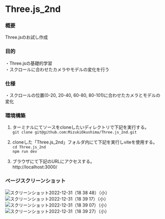 # Three.js_2nd
### 概要
Three.jsのお試し作成<br>

### 目的
・Three.jsの基礎的学習<br>
・スクロールに合わせたカメラやモデルの変化を行う

### 仕様
・スクロールの位置(0-20, 20-40, 60-80, 80-101)に合わせたカメラとモデルの変化

### 環境構築
1.  ターミナルにてソースをcloneしたいディレクトリで下記を実行する。<br>
    ``` git clone git@github.com:MizukiOkushima/Three.js_2nd.git ```

2.  cloneした「Three.js_2nd」フォルダ内にて下記を実行しviteを使用する。<br>
    ``` cd Three.js_2nd ```<br>
    ``` npm run dev ```

3.  ブラウザにて下記のURLにアクセスする。<br>
    http://localhost:3000/

### ページスクリーンショット<br>
![スクリーンショット2022-12-31（18 38 48）（小）](https://user-images.githubusercontent.com/95268598/210132203-d32895d5-e5a1-4f4f-a37b-055c2f820872.jpeg)
![スクリーンショット2022-12-31（18 39 17）（小）](https://user-images.githubusercontent.com/95268598/210132202-aa2970b5-61ea-41ac-bf89-c741d65a1dd8.jpeg)
![スクリーンショット2022-12-31（18 39 07）（小）](https://user-images.githubusercontent.com/95268598/210132201-a08ff0f6-ba01-4a5e-a0da-e7561e7cfb60.jpeg)
![スクリーンショット2022-12-31（18 39 27）（小）](https://user-images.githubusercontent.com/95268598/210132200-59b0a904-fe56-4d7e-aeea-4e78ed29e90d.jpeg)
